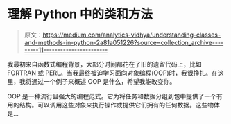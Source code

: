 # 理解 Python 中的类和方法

> 原文：<https://medium.com/analytics-vidhya/understanding-classes-and-methods-in-python-2a81a051226?source=collection_archive---------11----------------------->

我最初来自函数式编程背景，大部分时间都花在了旧的遗留代码上，比如 FORTRAN 或 PERL。当我最终被迫学习面向对象编程(OOP)时，我很挣扎。在这里，我将通过一个例子来概述 OOP 是什么，希望我能改变你。

OOP 是一种流行且强大的编程范式。它为将任务和数据分组到包中提供了一个有用的结构。可以调用这些对象来执行操作或提供它们拥有的任何数据。这些物体是…